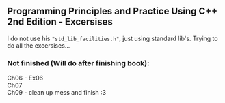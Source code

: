 ## Programming Principles and Practice Using C++ 2nd Edition - Excersises
I do not use his ```"std_lib_facilities.h"```, just using standard lib's. Trying to do all the excersises...  
### Not finished (Will do after finishing book):  
Ch06 - Ex06  
Ch07  
Ch09 - clean up mess and finish :3
